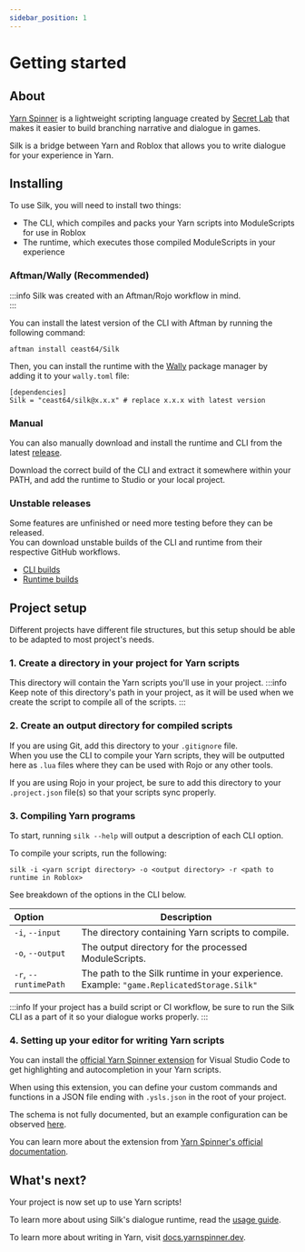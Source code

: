 ```yaml
---
sidebar_position: 1
---
```

# Getting started

## About
[Yarn Spinner](https://yarnspinner.dev) is a lightweight scripting language created by [Secret Lab](https://secretlab.com.au/) that makes
it easier to build branching narrative and dialogue in games.

Silk is a bridge between Yarn and Roblox that allows you to write dialogue
for your experience in Yarn.

## Installing
To use Silk, you will need to install two things:

* The CLI, which compiles and packs your Yarn scripts into ModuleScripts for use in Roblox
* The runtime, which executes those compiled ModuleScripts in your experience

### Aftman/Wally (Recommended)
:::info
Silk was created with an Aftman/Rojo workflow in mind.  
:::

You can install the latest version of the CLI with Aftman by running the following command:
```
aftman install ceast64/Silk
```

Then, you can install the runtime with the [Wally](https://github.com/UpliftGames/wally) package manager by adding it to your `wally.toml` file:
```
[dependencies]
Silk = "ceast64/silk@x.x.x" # replace x.x.x with latest version
```

### Manual
You can also manually download and install the runtime and CLI from the latest [release](https://github.com/ceast64/Silk/releases).

Download the correct build of the CLI and extract it somewhere within your PATH, and add the runtime to Studio or your local project.

### Unstable releases
Some features are unfinished or need more testing before they can be released.  
You can download unstable builds of the CLI and runtime from their respective GitHub workflows.

* [CLI builds](https://github.com/ceast64/Silk/actions/workflows/build-cli.yml)
* [Runtime builds](https://github.com/ceast64/Silk/actions/workflows/build-runtime.yml)

## Project setup
Different projects have different file structures, but this setup should be able to be
adapted to most project's needs.

### 1. Create a directory in your project for Yarn scripts
This directory will contain the Yarn scripts you'll use in your project.
:::info
Keep note of this directory's path in your project, as it will be used when we create the script to
compile all of the scripts.
:::

### 2. Create an output directory for compiled scripts
If you are using Git, add this directory to your `.gitignore` file.  
When you use the CLI to compile your Yarn scripts, they will be outputted
here as `.lua` files where they can be used with Rojo or any other tools.  

If you are using Rojo in your project, be sure to add this directory to your `.project.json` file(s)
so that your scripts sync properly.

### 3. Compiling Yarn programs
To start, running `silk --help` will output a description of each CLI option.

To compile your scripts, run the following:
```
silk -i <yarn script directory> -o <output directory> -r <path to runtime in Roblox>
```

See breakdown of the options in the CLI below.

| Option | Description |
| :--- | ---- |
| `-i`, `--input` | The directory containing Yarn scripts to compile. |
| `-o`, `--output` | The output directory for the processed ModuleScripts. |
| `-r`, `--runtimePath` | The path to the Silk runtime in your experience. Example: `"game.ReplicatedStorage.Silk"` |

:::info
If your project has a build script or CI workflow, be sure to
run the Silk CLI as a part of it so your dialogue works properly.
:::

### 4. Setting up your editor for writing Yarn scripts
You can install the [official Yarn Spinner extension](https://marketplace.visualstudio.com/items?itemName=SecretLab.yarn-spinner) for Visual Studio Code
to get highlighting and autocompletion in your Yarn scripts.

When using this extension, you can define your custom commands and functions in a JSON file ending with `.ysls.json` in the root of your project.

The schema is not fully documented, but an example configuration can be observed [here](https://github.com/YarnSpinnerTool/YarnSpinner/blob/main/YarnSpinner.LanguageServer/ImportExample.ysls.json).

You can learn more about the extension from [Yarn Spinner's official documentation](https://docs.yarnspinner.dev/getting-started/editing-with-vs-code).

## What's next?
Your project is now set up to use Yarn scripts!

To learn more about using Silk's dialogue runtime, read the [usage guide](guide/basics).

To learn more about writing in Yarn, visit [docs.yarnspinner.dev](https://docs.yarnspinner.dev/).
